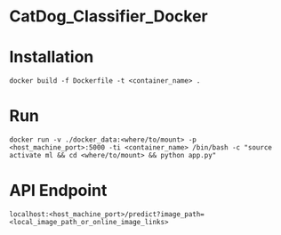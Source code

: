 # CatDog_Classifier_Docker
# Installation
```
docker build -f Dockerfile -t <container_name> .
```
# Run
```
docker run -v ./docker_data:<where/to/mount> -p <host_machine_port>:5000 -ti <container_name> /bin/bash -c "source activate ml && cd <where/to/mount> && python app.py"
```
# API Endpoint
```
localhost:<host_machine_port>/predict?image_path=<local_image_path_or_online_image_links>
```
